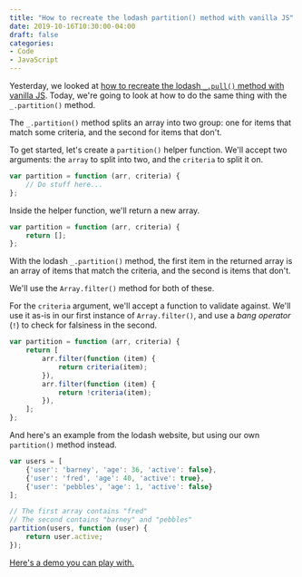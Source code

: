 ```yaml
---
title: "How to recreate the lodash partition() method with vanilla JS"
date: 2019-10-16T10:30:00-04:00
draft: false
categories:
- Code
- JavaScript
---
```


Yesterday, we looked at [how to recreate the lodash `_.pull()` method with vanilla JS](/recreating-the-lodash-pull-method-with-vanilla-js/). Today, we're going to look at how to do the same thing with the `_.partition()` method.

The `_.partition()` method splits an array into two group: one for items that match some criteria, and the second for items that don't.

To get started, let's create a `partition()` helper function. We'll accept two arguments: the `array` to split into two, and the `criteria` to split it on.

```js
var partition = function (arr, criteria) {
	// Do stuff here...
};
```

Inside the helper function, we'll return a new array.

```js
var partition = function (arr, criteria) {
	return [];
};
```

With the lodash `_.partition()` method, the first item in the returned array is an array of items that match the criteria, and the second is items that don't.

We'll use the `Array.filter()` method for both of these.

For the `criteria` argument, we'll accept a function to validate against. We'll use it as-is in our first instance of `Array.filter()`, and use a *bang operator* (`!`) to check for falsiness in the second.

```js
var partition = function (arr, criteria) {
	return [
		arr.filter(function (item) {
			return criteria(item);
		}),
		arr.filter(function (item) {
			return !criteria(item);
		}),
	];
};
```

And here's an example from the lodash website, but using our own `partition()` method instead.

```js
var users = [
	{'user': 'barney', 'age': 36, 'active': false},
	{'user': 'fred', 'age': 40, 'active': true},
	{'user': 'pebbles', 'age': 1, 'active': false}
];

// The first array contains "fred"
// The second contains "barney" and "pebbles"
partition(users, function (user) {
	return user.active;
});
```

[Here's a demo you can play with.](https://codepen.io/cferdinandi/pen/bGGepzz)